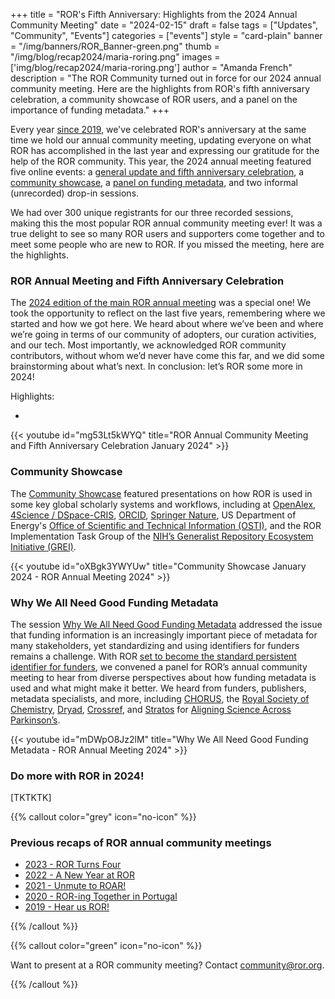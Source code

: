 +++
title = "ROR's Fifth Anniversary: Highlights from the 2024 Annual Community Meeting"
date = "2024-02-15"
draft = false
tags = ["Updates", "Community", "Events"]
categories = ["events"]
style = "card-plain"
banner = "/img/banners/ROR_Banner-green.png"
thumb = "/img/blog/recap2024/maria-roring.png"
images = ['img/blog/recap2024/maria-roring.png']
author = "Amanda French"
description = "The ROR Community turned out in force for our 2024 annual community meeting. Here are the highlights from ROR's fifth anniversary celebration, a community showcase of ROR users, and a panel on the importance of funding metadata."
+++

Every year [since 2019](/blog/2019-02-10-announcing-first-ror-prototype), we've celebrated ROR's anniversary at the same time we hold our annual community meeting, updating everyone on what ROR has accomplished in the last year and expressing our gratitude for the help of the ROR community. This year, the 2024 annual meeting featured five online events: a [general update and fifth anniversary celebration](/events/2024-01-30-annual-meeting-and-fifth-anniversary), a [community showcase](/2024-01-30-community-showcase), a [panel on funding metadata](/events/2024-01-31-why-we-all-need-good-funding-metadata), and two informal (unrecorded) drop-in sessions. 

We had over 300 unique registrants for our three recorded sessions, making this the most popular ROR annual community meeting ever! It was a true delight to see so many ROR users and supporters come together and to meet some people who are new to ROR. If you missed the meeting, here are the highlights. 

### ROR Annual Meeting and Fifth Anniversary Celebration

The [2024 edition of the main ROR annual meeting](/events/2024-01-30-annual-meeting-and-fifth-anniversary) was a special one! We took the opportunity to reflect on the last five years, remembering where we started and how we got here. We heard about where we’ve been and where we’re going in terms of our community of adopters, our curation activities, and our tech. Most importantly, we acknowledged ROR community contributors, without whom we’d never have come this far, and we did some brainstorming about what’s next. In conclusion: let’s ROR some more in 2024!

Highlights: 

- 

{{< youtube id="mg53Lt5kWYQ" title="ROR Annual Community Meeting and Fifth Anniversary Celebration January 2024" >}}

### Community Showcase

The [Community Showcase](2024-01-30-community-showcase) featured presentations on how ROR is used in some key global scholarly systems and workflows, including at [OpenAlex](https://openalex.org), [4Science / DSpace-CRIS](https://www.4science.com/dspace-cris/), [ORCID](https://orcid.org), [Springer Nature](https://www.springernature.com/), US Department of Energy's [Office of Scientific and Technical Information (OSTI)](https://osti.gov), and the ROR Implementation Task Group of the [NIH’s Generalist Repository Ecosystem Initiative (GREI)](https://datascience.nih.gov/data-ecosystem/generalist-repository-ecosystem-initiative). 

{{< youtube id="oXBgk3YWYUw" title="Community Showcase January 2024 - ROR Annual Meeting 2024" >}}

### Why We All Need Good Funding Metadata

The session [Why We All Need Good Funding Metadata](2024-01-31-why-we-all-need-good-funding-metadata) addressed the issue that funding information is an increasingly important piece of metadata for many stakeholders, yet standardizing and using identifiers for funders remains a challenge. With ROR [set to become the standard persistent identifier for funders](https://ror.org/blog/2023-09-07-open-funder-registry-transition-ror-cross-post/), we convened a panel for ROR’s annual community meeting to hear from diverse perspectives about how funding metadata is used and what might make it better. We heard from funders, publishers, metadata specialists, and more, including  [CHORUS](https://chorusagccess.org), the [Royal Society of Chemistry](https://rsc.org), [Dryad](https://datadryad.org), [Crossref](https://crossref.org), and [Stratos](https://strategiesos.org/) for [Aligning Science Across Parkinson’s](https://parkinsonsroadmap.org/).

{{< youtube id="mDWpO8Jz2lM" title="Why We All Need Good Funding Metadata - ROR Annual Meeting 2024" >}}

### Do more with ROR in 2024!

[TKTKTK]

{{% callout color="grey" icon="no-icon" %}}
### Previous recaps of ROR annual community meetings 

- [2023 - ROR Turns Four](/blog/2023-02-13-ror-turns-four/)
- [2022 - A New Year at ROR](/blog/2022-02-14-new-year-at-ror)  
- [2021 - Unmute to ROAR!](/blog/2021-02-03-ror-annual-meeting) 
- [2020 - ROR-ing Together in Portugal](/blog/2020-02-10-ror-ing-in-portugal) 
- [2019 - Hear us ROR!](/blog/2019-02-10-announcing-first-ror-prototype/)

{{% /callout %}}

{{% callout color="green" icon="no-icon" %}}

Want to present at a ROR community meeting? Contact <community@ror.org>.

{{% /callout %}}